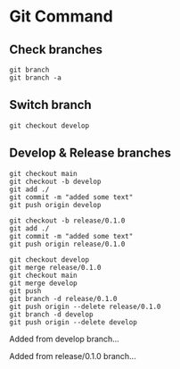 # Git Command

## Check branches

```
git branch
git branch -a
```

## Switch branch

```
git checkout develop
```

## Develop & Release branches
```
git checkout main
git checkout -b develop
git add ./
git commit -m "added some text"
git push origin develop

git checkout -b release/0.1.0
git add ./
git commit -m "added some text"
git push origin release/0.1.0

git checkout develop
git merge release/0.1.0
git checkout main
git merge develop
git push
git branch -d release/0.1.0
git push origin --delete release/0.1.0
git branch -d develop
git push origin --delete develop
```

Added from develop branch...

Added from release/0.1.0 branch...
